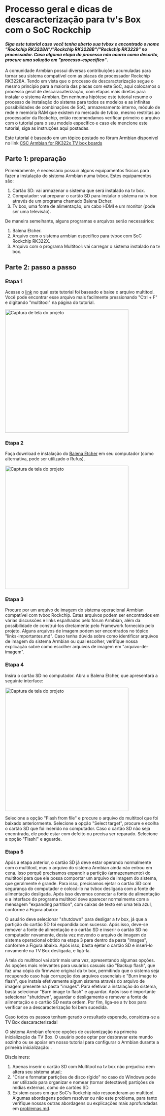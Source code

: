 # Processo geral e dicas de descaracterização para tv's Box com o SoC Rockchip

#### **_Siga este tutorial caso você tenha aberto sua tvbox e encontrado o nome "Rockchip RK3228A"/"Rockchip RK3228B"/"Rockchip RK3229" no processador. Caso alguma etapa do processo não ocorra como descrito, procure uma solução em "processo-especifico"_**.

A comunidade Armbian possui diversas contribuições acumuladas para tornar seu sistema compatível com as placas de processador Rockchip RK3228A.
Tendo em vista que o processo de descaracterização segue o mesmo princípio para a maioria das placas com este SoC, aqui colocamos o processo geral de descaracaterização, com etapas mais diretas para instalar o sistema Armbian. Em nenhuma hipótese este tutorial resume o processo de instalação do sistema para todos os modelos e as infinitas possibilidades de combinações de SoC, armazenamento interno, módulo de rede e memória RAM que existem no mercado de tvbox, mesmo restritas ao processador da Rockchip, então recomendamos verificar primeiro o arquivo com o tutorial para o seu modelo específico e caso ele mencione este tutorial, siga as instruções aqui postadas.

Este tutorial é baseado em um tópico postado no fórum Armbian disponível no link [CSC Armbian for RK322x TV box boards](https://forum.armbian.com/topic/34923-csc-armbian-for-rk322x-tv-box-boards/)

## Parte 1: preparação
Primeiramente, é necessário possuir alguns equipamentos físicos para fazer a instalação do sistema Armbian numa tvbox. Estes equipamentos são:
1. Cartão SD: vai armazenar o sistema que será instalado na tv box.
2. Computador: vai preparar o cartão SD para instalar o sistema na tv box através de um programa chamado Balena Etcher.
3. Tv box, uma fonte de alimentação, um cabo HDMI e um monitor (pode ser uma televisão).

De maneira semelhante, alguns programas e arquivos serão necessários:
1. Balena Etcher.
2. Arquivo com o sistema armbian específico para tvbox com SoC Rockchip RK322X.
3. Arquivo com o programa Multitool: vai carregar o sistema instalado na tv box.

## Parte 2: passo a passo

### Etapa 1
Acesse o [link](https://forum.armbian.com/topic/34923-csc-armbian-for-rk322x-tv-box-boards/) no qual este tutorial foi baseado e baixe o arquivo multitool. Você pode encontrar esse arquivo mais facilmente pressionando "Ctrl + F" e digitando "multitool" na página do tutorial.

 <img src="https://github.com/user-attachments/assets/3ef67367-76d9-47fc-9264-c924c48d85ac" alt="Captura de tela do projeto" width="400">


### Etapa 2
Faça download e instalação do [Balena Etcher](https://etcher.balena.io/) em seu computador (como alternativa, pode ser utilizado o Rufus).

 <img src="https://github.com/user-attachments/assets/5c8e6408-ac5b-45c7-b859-2ad2d78882d7" alt="Captura de tela do projeto" width="400">


### Etapa 3
Procure por um arquivo de imagem do sistema operacional Armbian compatível com tvbox Rockchip. Estes arquivos podem ser encontrados em várias discussões e links espalhados pelo fórum Armbian, além da possibilidade de construí-los diretamente pelo Framework fornecido pelo projeto. Alguns arquivos de imagem podem ser encontrados no tópico "links-importantes.md". Caso tenha dúvida sobre como identificar arquivos de imagem do sistema Armbian ou qual escolher, verifique nossa explicação sobre como escolher arquivos de imagem em "arquivo-de-imagem".

### Etapa 4
Insira o cartão SD no computador.
Abra o Balena Etcher, que apresentará a seguinte interface:

 <img src="https://github.com/user-attachments/assets/05361198-2c11-47bf-aeed-724f5f170a1f" alt="Captura de tela do projeto" width="400">

Selecione a opção "Flash from file" e procure o arquivo do multitool que foi baixado anteriormente.
Selecione a opção "Select target", procure e ecolha o cartão SD que foi inserido no computador. Caso o cartão SD não seja encontrado, ele pode estar com defeito ou precisa ser reparado.
Selecione a opção "Flash!" e aguarde.

### Etapa 5
Após a etapa anterior, o cartão SD já deve estar operando normalmente com o multitool, mas o arquivo do sistema Armbian ainda não entrou em cena. Isso porquê precisamos expandir a partição (armazenamento) do multitool para que ele possa comportar um arquivo de imagem do sistema, que geralmente é grande. Para isso, precisamos ejetar o cartão SD com segurança do computador e colocá-lo na tvbox desligada com a fonte de alimentação desligada. Após isso devemos conectar a fonte de alimentação e a interface do programa multitool deve aparecer normalmente com a mensagem "expanding partition", com caixas de texto em uma tela azul, conforme a Figura abaixo:

O usuário deve selecionar "shutdown" para desligar a tv box, já que a partição do cartão SD foi expandida com sucesso. Após isso, deve-se remover a fonte de alimentação e o cartão SD e inserir o cartão SD no computador novamente, desta vez movendo o arquivo de imagem de sistema operacional obtido na etapa 3 para dentro da pasta "images", conforme a Figura abaixo. Após isso, basta ejetar o cartão SD e inserí-lo novamente na TV Box desligada, e ligá-la.

A tela do multitool vai abrir mais uma vez, apresentando algumas opções. As opções mais relevantes para usuários casuais são "Backup flash", que faz uma cópia do firmware original da tv box, permitindo que o sistema seja recuperado caso haja corrupção dos arquivos essenciais e "Burn image to flash", que instala efetivamente algum sistema através do arquivo de imagem presente na pasta "images". Para efetivar a instalação do sistema, basta selecionar "Burn image to flash" e aguardar. Após isso é importante selecionar "shutdown", aguardar o desligamento e remover a fonte de alimentação e o cartão SD nesta ordem. Por fim, liga-se a tv box para verificar se a descaracterização foi bem sucedida.

Caso todos os passos tenham gerado o resultado esperado, considera-se a TV Box descaracterizada!

O sistema Armbian oferece opções de customização na primeira inicialização da TV Box. O usuário pode optar por desbravar este mundo sozinho ou se apoiar em nosso tutorial para configurar o Armbian durante a primeira inicialização: .

Disclaimers:

1. Apenas inserir o cartão SD com Multitool na tv box não prejudica nem altera seu sistema atual;
2. "Criar e formatar partições de disco rígido" no caso do Windows pode ser utilizado para organizar e nomear (tornar detectável) partições de mídias externas, como de cartões SD.
3. Existem casos em que SoC's Rockchip não responderam ao multitool. Algumas abordagens podem resolver ou não este problema, para tanto verifique nossas outras abordagens ou explicações mais aprofundadas em [problemas.md](problemas.md).
